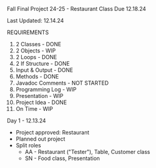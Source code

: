 Fall Final Project 24-25 - Restaurant Class Due 12.18.24

Last Updated: 12.14.24

REQUIREMENTS
1. 2 Classes - DONE
2. 2 Objects - WIP
3. 2 Loops - DONE
4. 2 If Structure - DONE
5. Input & Output - DONE
6. Methods - DONE
7. Javadoc Comments - NOT STARTED
8. Programming Log - WIP
9. Presentation - WIP
10. Project Idea - DONE
11. On Time - WIP

Day 1 - 12.13.24
- Project approved: Restaurant
- Planned out project
- Split roles
   - AA - Restaurant ("Tester"), Table, Customer class
   - SN - Food class, Presentation
